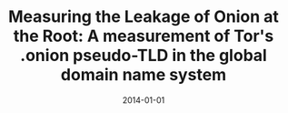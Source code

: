 ---
title: "Measuring the Leakage of Onion at the Root: A measurement of Tor&apos;s .onion pseudo-TLD in the global domain name system"
collection: publications
permalink: /publication/2014-01-01-Measuring-the-Leakage-of-Onion-at-the-Root-A-measurement-of-Tors-onion-pseudo-TLD-in-the-global-domain-name-system
date: 2014-01-01
venue: 'In the proceedings of Proceedings of the 13th Workshop on Privacy in the Electronic Society, WPES 2014, Scottsdale, AZ, USA, November 3, 2014'
paperurl: 'https://doi.org/10.1145/2665943.2665951'
citation: ' Matthew Thomas,  David Mohaisen, &quot;Measuring the Leakage of Onion at the Root: A measurement of Tor&amp;apos;s .onion pseudo-TLD in the global domain name system.&quot; In the proceedings of Proceedings of the 13th Workshop on Privacy in the Electronic Society, WPES 2014, Scottsdale, AZ, USA, 2014.'
---